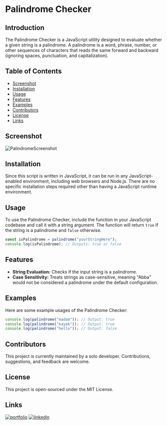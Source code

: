 
# Palindrome Checker

## Introduction

The Palindrome Checker is a JavaScript utility designed to evaluate whether a given string is a palindrome. A palindrome is a word, phrase, number, or other sequences of characters that reads the same forward and backward (ignoring spaces, punctuation, and capitalization).

## Table of Contents
- [Screenshot](#screenshot)
- [Installation](#installation)
- [Usage](#usage)
- [Features](#features)
- [Examples](#examples)
- [Contributors](#contributors)
- [License](#license)
- [Links](#links)

## Screenshot

![PalindromeScreenshot](https://i.imgur.com/WXPtwgP.png)

## Installation

Since this script is written in JavaScript, it can be run in any JavaScript-enabled environment, including web browsers and Node.js. There are no specific installation steps required other than having a JavaScript runtime environment.

## Usage

To use the Palindrome Checker, include the function in your JavaScript codebase and call it with a string argument. The function will return `true` if the string is a palindrome and `false` otherwise.

```javascript
const isPalindrome = palindrome("yourStringHere");
console.log(isPalindrome); // Outputs: true or false
```

## Features

- **String Evaluation:** Checks if the input string is a palindrome.
- **Case Sensitivity:** Treats strings as case-sensitive, meaning "Abba" would not be considered a palindrome under the default configuration.

## Examples

Here are some example usages of the Palindrome Checker:

```javascript
console.log(palindrome("madam")); // Output: true
console.log(palindrome("kayak")); // Output: true
console.log(palindrome("hello")); // Output: false
```

## Contributors

This project is currently maintained by a solo developer. Contributions, suggestions, and feedback are welcome.

## License

This project is open-sourced under the MIT License.

## Links
[![portfolio](https://img.shields.io/badge/my_portfolio-000?style=for-the-badge&logo=ko-fi&logoColor=white)](https://github.com/enekomtz1)
[![linkedin](https://img.shields.io/badge/linkedin-0A66C2?style=for-the-badge&logo=linkedin&logoColor=white)](https://www.linkedin.com/in/enekomtz)
